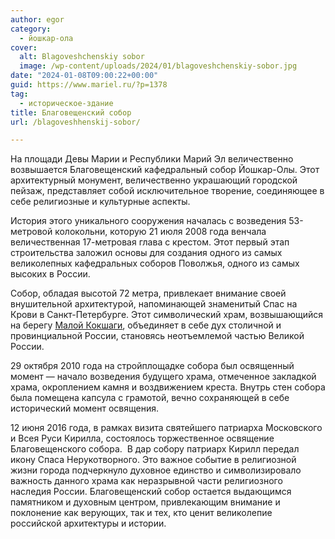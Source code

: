 ```yaml
---
author: egor
category:
  - йошкар-ола
cover:
  alt: Blagoveshchenskiy sobor
  image: /wp-content/uploads/2024/01/blagoveshchenskiy-sobor.jpg
date: "2024-01-08T09:00:22+00:00"
guid: https://www.mariel.ru/?p=1378
tag:
  - историческое-здание
title: Благовещенский собор
url: /blagoveshhenskij-sobor/

---
```

На площади Девы Марии и Республики Марий Эл величественно возвышается Благовещенский кафедральный собор Йошкар-Олы. Этот архитектурный монумент, величественно украшающий городской пейзаж, представляет собой исключительное творение, соединяющее в себе религиозные и культурные аспекты.

История этого уникального сооружения началась с возведения 53-метровой колокольни, которую 21 июля 2008 года венчала величественная 17-метровая глава с крестом. Этот первый этап строительства заложил основы для создания одного из самых великолепных кафедральных соборов Поволжья, одного из самых высоких в России.

Собор, обладая высотой 72 метра, привлекает внимание своей внушительной архитектурой, напоминающей знаменитый Спас на Крови в Санкт-Петербурге. Этот символический храм, возвышающийся на берегу [Малой Кокшаги](/malaya-kokshaga/), объединяет в себе дух столичной и провинциальной России, становясь неотъемлемой частью Великой России.

29 октября 2010 года на стройплощадке собора был освященный момент — начало возведения будущего храма, отмеченное закладкой храма, окроплением камня и воздвижением креста. Внутрь стен собора была помещена капсула с грамотой, вечно сохраняющей в себе исторический момент освящения.

12 июня 2016 года, в рамках визита святейшего патриарха Московского и Всея Руси Кирилла, состоялось торжественное освящение Благовещенского собора.  В дар собору патриарх Кирилл передал икону Спаса Нерукотворного. Это важное событие в религиозной жизни города подчеркнуло духовное единство и символизировало важность данного храма как неразрывной части религиозного наследия России. Благовещенский собор остается выдающимся памятником и духовным центром, привлекающим внимание и поклонение как верующих, так и тех, кто ценит великолепие российской архитектуры и истории.
